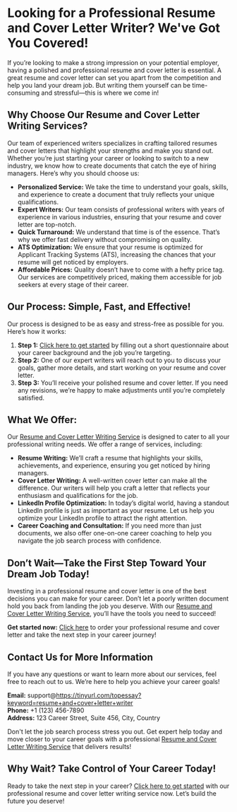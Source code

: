 # Looking for a Professional Resume and Cover Letter Writer? We've Got You Covered!

If you’re looking to make a strong impression on your potential employer, having a polished and professional resume and cover letter is essential. A great resume and cover letter can set you apart from the competition and help you land your dream job. But writing them yourself can be time-consuming and stressful—this is where we come in!

## Why Choose Our Resume and Cover Letter Writing Services?

Our team of experienced writers specializes in crafting tailored resumes and cover letters that highlight your strengths and make you stand out. Whether you’re just starting your career or looking to switch to a new industry, we know how to create documents that catch the eye of hiring managers. Here’s why you should choose us:

- **Personalized Service:** We take the time to understand your goals, skills, and experience to create a document that truly reflects your unique qualifications.
- **Expert Writers:** Our team consists of professional writers with years of experience in various industries, ensuring that your resume and cover letter are top-notch.
- **Quick Turnaround:** We understand that time is of the essence. That’s why we offer fast delivery without compromising on quality.
- **ATS Optimization:** We ensure that your resume is optimized for Applicant Tracking Systems (ATS), increasing the chances that your resume will get noticed by employers.
- **Affordable Prices:** Quality doesn’t have to come with a hefty price tag. Our services are competitively priced, making them accessible for job seekers at every stage of their career.

## Our Process: Simple, Fast, and Effective!

Our process is designed to be as easy and stress-free as possible for you. Here’s how it works:

1. **Step 1:** [Click here to get started](https://tinyurl.com/topessay?keyword=resume+and+cover+letter+writer) by filling out a short questionnaire about your career background and the job you’re targeting.
2. **Step 2:** One of our expert writers will reach out to you to discuss your goals, gather more details, and start working on your resume and cover letter.
3. **Step 3:** You’ll receive your polished resume and cover letter. If you need any revisions, we’re happy to make adjustments until you’re completely satisfied.

## What We Offer:

Our [Resume and Cover Letter Writing Service](https://tinyurl.com/topessay?keyword=resume+and+cover+letter+writer) is designed to cater to all your professional writing needs. We offer a range of services, including:

- **Resume Writing:** We’ll craft a resume that highlights your skills, achievements, and experience, ensuring you get noticed by hiring managers.
- **Cover Letter Writing:** A well-written cover letter can make all the difference. Our writers will help you craft a letter that reflects your enthusiasm and qualifications for the job.
- **LinkedIn Profile Optimization:** In today’s digital world, having a standout LinkedIn profile is just as important as your resume. Let us help you optimize your LinkedIn profile to attract the right attention.
- **Career Coaching and Consultation:** If you need more than just documents, we also offer one-on-one career coaching to help you navigate the job search process with confidence.

## Don’t Wait—Take the First Step Toward Your Dream Job Today!

Investing in a professional resume and cover letter is one of the best decisions you can make for your career. Don’t let a poorly written document hold you back from landing the job you deserve. With our [Resume and Cover Letter Writing Service](https://tinyurl.com/topessay?keyword=resume+and+cover+letter+writer), you’ll have the tools you need to succeed!

**Get started now:** [Click here](https://tinyurl.com/topessay?keyword=resume+and+cover+letter+writer) to order your professional resume and cover letter and take the next step in your career journey!

## Contact Us for More Information

If you have any questions or want to learn more about our services, feel free to reach out to us. We’re here to help you achieve your career goals!

**Email:** support@https://tinyurl.com/topessay?keyword=resume+and+cover+letter+writer  
**Phone:** +1 (123) 456-7890  
**Address:** 123 Career Street, Suite 456, City, Country

Don't let the job search process stress you out. Get expert help today and move closer to your career goals with a professional [Resume and Cover Letter Writing Service](https://tinyurl.com/topessay?keyword=resume+and+cover+letter+writer) that delivers results!

## Why Wait? Take Control of Your Career Today!

Ready to take the next step in your career? [Click here to get started](https://tinyurl.com/topessay?keyword=resume+and+cover+letter+writer) with our professional resume and cover letter writing service now. Let’s build the future you deserve!
